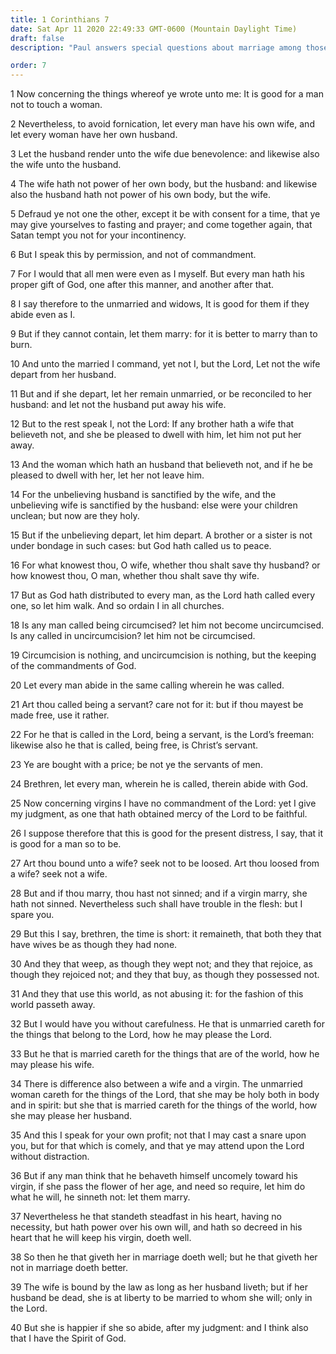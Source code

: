 ```yaml
---
title: 1 Corinthians 7
date: Sat Apr 11 2020 22:49:33 GMT-0600 (Mountain Daylight Time)
draft: false
description: "Paul answers special questions about marriage among those called on missions—Paul praises self-discipline."

order: 7
---
```

    
1 Now concerning the things whereof ye wrote unto me: It is good for a man not to touch a woman.

2 Nevertheless, to avoid fornication, let every man have his own wife, and let every woman have her own husband.

3 Let the husband render unto the wife due benevolence: and likewise also the wife unto the husband.

4 The wife hath not power of her own body, but the husband: and likewise also the husband hath not power of his own body, but the wife.

5 Defraud ye not one the other, except it be with consent for a time, that ye may give yourselves to fasting and prayer; and come together again, that Satan tempt you not for your incontinency.

6 But I speak this by permission, and not of commandment.

7 For I would that all men were even as I myself. But every man hath his proper gift of God, one after this manner, and another after that.

8 I say therefore to the unmarried and widows, It is good for them if they abide even as I.

9 But if they cannot contain, let them marry: for it is better to marry than to burn.

10 And unto the married I command, yet not I, but the Lord, Let not the wife depart from her husband.

11 But and if she depart, let her remain unmarried, or be reconciled to her husband: and let not the husband put away his wife.

12 But to the rest speak I, not the Lord: If any brother hath a wife that believeth not, and she be pleased to dwell with him, let him not put her away.

13 And the woman which hath an husband that believeth not, and if he be pleased to dwell with her, let her not leave him.

14 For the unbelieving husband is sanctified by the wife, and the unbelieving wife is sanctified by the husband: else were your children unclean; but now are they holy.

15 But if the unbelieving depart, let him depart. A brother or a sister is not under bondage in such cases: but God hath called us to peace.

16 For what knowest thou, O wife, whether thou shalt save thy husband? or how knowest thou, O man, whether thou shalt save thy wife.

17 But as God hath distributed to every man, as the Lord hath called every one, so let him walk. And so ordain I in all churches.

18 Is any man called being circumcised? let him not become uncircumcised. Is any called in uncircumcision? let him not be circumcised.

19 Circumcision is nothing, and uncircumcision is nothing, but the keeping of the commandments of God.

20 Let every man abide in the same calling wherein he was called.

21 Art thou called being a servant? care not for it: but if thou mayest be made free, use it rather.

22 For he that is called in the Lord, being a servant, is the Lord’s freeman: likewise also he that is called, being free, is Christ’s servant.

23 Ye are bought with a price; be not ye the servants of men.

24 Brethren, let every man, wherein he is called, therein abide with God.

25 Now concerning virgins I have no commandment of the Lord: yet I give my judgment, as one that hath obtained mercy of the Lord to be faithful.

26 I suppose therefore that this is good for the present distress, I say, that it is good for a man so to be.

27 Art thou bound unto a wife? seek not to be loosed. Art thou loosed from a wife? seek not a wife.

28 But and if thou marry, thou hast not sinned; and if a virgin marry, she hath not sinned. Nevertheless such shall have trouble in the flesh: but I spare you.

29 But this I say, brethren, the time is short: it remaineth, that both they that have wives be as though they had none.

30 And they that weep, as though they wept not; and they that rejoice, as though they rejoiced not; and they that buy, as though they possessed not.

31 And they that use this world, as not abusing it: for the fashion of this world passeth away.

32 But I would have you without carefulness. He that is unmarried careth for the things that belong to the Lord, how he may please the Lord.

33 But he that is married careth for the things that are of the world, how he may please his wife.

34 There is difference also between a wife and a virgin. The unmarried woman careth for the things of the Lord, that she may be holy both in body and in spirit: but she that is married careth for the things of the world, how she may please her husband.

35 And this I speak for your own profit; not that I may cast a snare upon you, but for that which is comely, and that ye may attend upon the Lord without distraction.

36 But if any man think that he behaveth himself uncomely toward his virgin, if she pass the flower of her age, and need so require, let him do what he will, he sinneth not: let them marry.

37 Nevertheless he that standeth steadfast in his heart, having no necessity, but hath power over his own will, and hath so decreed in his heart that he will keep his virgin, doeth well.

38 So then he that giveth her in marriage doeth well; but he that giveth her not in marriage doeth better.

39 The wife is bound by the law as long as her husband liveth; but if her husband be dead, she is at liberty to be married to whom she will; only in the Lord.

40 But she is happier if she so abide, after my judgment: and I think also that I have the Spirit of God.

